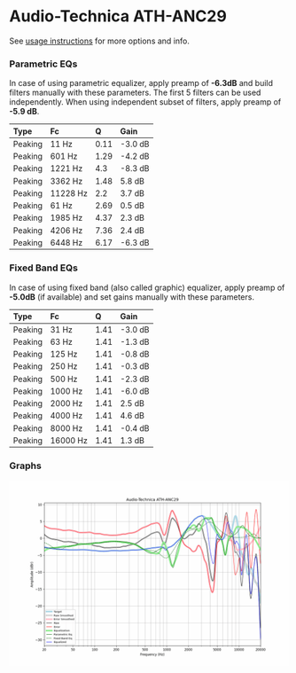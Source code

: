 # Audio-Technica ATH-ANC29
See [usage instructions](https://github.com/jaakkopasanen/AutoEq#usage) for more options and info.

### Parametric EQs
In case of using parametric equalizer, apply preamp of **-6.3dB** and build filters manually
with these parameters. The first 5 filters can be used independently.
When using independent subset of filters, apply preamp of **-5.9 dB**.

| Type    | Fc       |    Q | Gain    |
|:--------|:---------|:-----|:--------|
| Peaking | 11 Hz    | 0.11 | -3.0 dB |
| Peaking | 601 Hz   | 1.29 | -4.2 dB |
| Peaking | 1221 Hz  | 4.3  | -8.3 dB |
| Peaking | 3362 Hz  | 1.48 | 5.8 dB  |
| Peaking | 11228 Hz | 2.2  | 3.7 dB  |
| Peaking | 61 Hz    | 2.69 | 0.5 dB  |
| Peaking | 1985 Hz  | 4.37 | 2.3 dB  |
| Peaking | 4206 Hz  | 7.36 | 2.4 dB  |
| Peaking | 6448 Hz  | 6.17 | -6.3 dB |

### Fixed Band EQs
In case of using fixed band (also called graphic) equalizer, apply preamp of **-5.0dB**
(if available) and set gains manually with these parameters.

| Type    | Fc       |    Q | Gain    |
|:--------|:---------|:-----|:--------|
| Peaking | 31 Hz    | 1.41 | -3.0 dB |
| Peaking | 63 Hz    | 1.41 | -1.3 dB |
| Peaking | 125 Hz   | 1.41 | -0.8 dB |
| Peaking | 250 Hz   | 1.41 | -0.3 dB |
| Peaking | 500 Hz   | 1.41 | -2.3 dB |
| Peaking | 1000 Hz  | 1.41 | -6.0 dB |
| Peaking | 2000 Hz  | 1.41 | 2.5 dB  |
| Peaking | 4000 Hz  | 1.41 | 4.6 dB  |
| Peaking | 8000 Hz  | 1.41 | -0.4 dB |
| Peaking | 16000 Hz | 1.41 | 1.3 dB  |

### Graphs
![](./Audio-Technica%20ATH-ANC29.png)